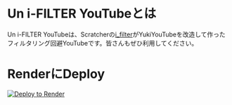 <h1>Un i-FILTER YouTubeとは</h1>
Un i-FILTER YouTubeは、Scratcherの<a href="https://scratch.mit.edu/users/i_filter/">i_filter</a>がYukiYouTubeを改造して作ったフィルタリング回避YouTubeです。皆さんもぜひ利用してください。

<h1>RenderにDeploy</h1>
<a href="https://render.com/deploy?repo=https://github.com/Kito1510/Yuki-Youtube-slim">
<img src="https://render.com/images/deploy-to-render-button.svg" alt="Deploy to Render">
</a>